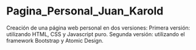 # Pagina_Personal_Juan_Karold
Creación de una página web personal en dos versiones:
Primera versión: utilizando HTML, CSS y Javascript puro.
Segunda versión: utilizando el framework Bootstrap y Atomic Design.
